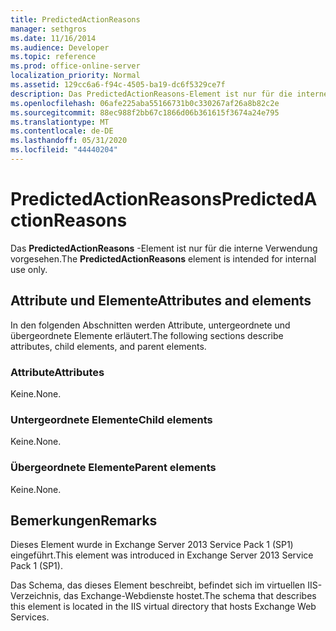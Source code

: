 ```yaml
---
title: PredictedActionReasons
manager: sethgros
ms.date: 11/16/2014
ms.audience: Developer
ms.topic: reference
ms.prod: office-online-server
localization_priority: Normal
ms.assetid: 129cc6a6-f94c-4505-ba19-dc6f5329ce7f
description: Das PredictedActionReasons-Element ist nur für die interne Verwendung vorgesehen.
ms.openlocfilehash: 06afe225aba55166731b0c330267af26a8b82c2e
ms.sourcegitcommit: 88ec988f2bb67c1866d06b361615f3674a24e795
ms.translationtype: MT
ms.contentlocale: de-DE
ms.lasthandoff: 05/31/2020
ms.locfileid: "44440204"
---
```

# <a name="predictedactionreasons"></a><span data-ttu-id="fe80f-103">PredictedActionReasons</span><span class="sxs-lookup"><span data-stu-id="fe80f-103">PredictedActionReasons</span></span>

<span data-ttu-id="fe80f-104">Das **PredictedActionReasons** -Element ist nur für die interne Verwendung vorgesehen.</span><span class="sxs-lookup"><span data-stu-id="fe80f-104">The **PredictedActionReasons** element is intended for internal use only.</span></span> 

## <a name="attributes-and-elements"></a><span data-ttu-id="fe80f-105">Attribute und Elemente</span><span class="sxs-lookup"><span data-stu-id="fe80f-105">Attributes and elements</span></span>

<span data-ttu-id="fe80f-106">In den folgenden Abschnitten werden Attribute, untergeordnete und übergeordnete Elemente erläutert.</span><span class="sxs-lookup"><span data-stu-id="fe80f-106">The following sections describe attributes, child elements, and parent elements.</span></span>
  
### <a name="attributes"></a><span data-ttu-id="fe80f-107">Attribute</span><span class="sxs-lookup"><span data-stu-id="fe80f-107">Attributes</span></span>

<span data-ttu-id="fe80f-108">Keine.</span><span class="sxs-lookup"><span data-stu-id="fe80f-108">None.</span></span>
  
### <a name="child-elements"></a><span data-ttu-id="fe80f-109">Untergeordnete Elemente</span><span class="sxs-lookup"><span data-stu-id="fe80f-109">Child elements</span></span>

<span data-ttu-id="fe80f-110">Keine.</span><span class="sxs-lookup"><span data-stu-id="fe80f-110">None.</span></span>
  
### <a name="parent-elements"></a><span data-ttu-id="fe80f-111">Übergeordnete Elemente</span><span class="sxs-lookup"><span data-stu-id="fe80f-111">Parent elements</span></span>

<span data-ttu-id="fe80f-112">Keine.</span><span class="sxs-lookup"><span data-stu-id="fe80f-112">None.</span></span>
  
## <a name="remarks"></a><span data-ttu-id="fe80f-113">Bemerkungen</span><span class="sxs-lookup"><span data-stu-id="fe80f-113">Remarks</span></span>

<span data-ttu-id="fe80f-114">Dieses Element wurde in Exchange Server 2013 Service Pack 1 (SP1) eingeführt.</span><span class="sxs-lookup"><span data-stu-id="fe80f-114">This element was introduced in Exchange Server 2013 Service Pack 1 (SP1).</span></span>
  
<span data-ttu-id="fe80f-115">Das Schema, das dieses Element beschreibt, befindet sich im virtuellen IIS-Verzeichnis, das Exchange-Webdienste hostet.</span><span class="sxs-lookup"><span data-stu-id="fe80f-115">The schema that describes this element is located in the IIS virtual directory that hosts Exchange Web Services.</span></span>
  

